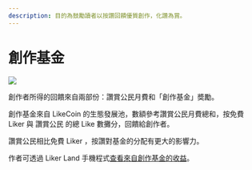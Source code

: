 ```yaml
---
description: 目的為鼓勵讀者以按讚回饋優質創作，化讚為賞。
---
```


# 創作基金

![](../../.gitbook/assets/creators\_reward\_chinese.png)

創作者所得的回饋來自兩部份：讚賞公民月費和「創作基金」奬勵。&#x20;

創作基金來自 LikeCoin 的生態發展池，數額參考讚賞公民月費總和，按免費 Liker 與 讚賞公民 的總 Like 數攤分，回饋給創作者。

讚賞公民相比免費 Liker ，按讚對基金的分配有更大的影響力。

作者可透過 Liker Land 手機程式[查看來自創作基金的收益](https://docs.like.co/v/zh/user-guide/creatortools/rewards)。
